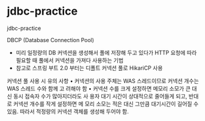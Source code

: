 # jdbc-practice
jdbc-practice


DBCP (Database Connection Pool)
- 미리 일정량의 DB 커넥션을 생성해서 풀에 저장해 두고 있다가 HTTP 요청에 따라
필요할 때 풀에서 커넥션을 가져다 사용하는 기법
- 참고로 스프링 부트 2.0 부터는 디폴트 커넥션 풀로 HikariCP 사용


커넥션 풀 사용 시 유의 사항
• 커넥션의 사용 주체는 WAS 스레드이므로 커넥션 개수는 WAS 스레드 수와 함께 고
려해야 함
• 커넥션 수를 크게 설정하면 메모리 소모가 큰 대신 동시 접속자 수가 많아지더라도 사
용자 대기 시간이 상대적으로 줄어들게 되고, 반대로 커넥션 개수를 작게 설정하면 메 모리 소모는 적은 대신 그만큼 대기시간이 길어질 수 있음. 따라서 적정량의 커넥션 객체를 생성해 두어야 함.

